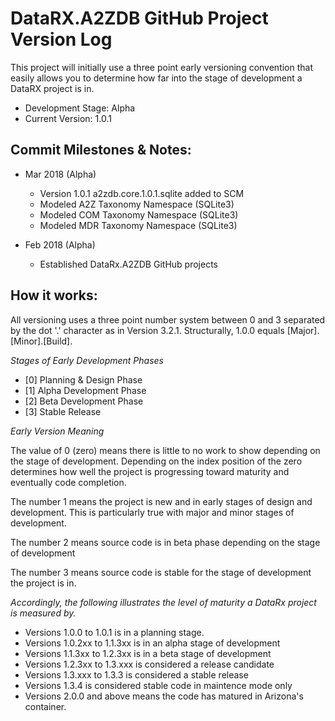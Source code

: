 # DataRX.A2ZDB GitHub Project Version Log
This project will initially use a three point early versioning convention that easily allows you to determine how far into the stage of development a DataRX project is in.

- Development Stage: Alpha
- Current Version: 1.0.1

## Commit Milestones & Notes:
- Mar 2018 (Alpha)
  - Version 1.0.1 a2zdb.core.1.0.1.sqlite added to SCM
  - Modeled A2Z Taxonomy Namespace (SQLite3)
  - Modeled COM Taxonomy Namespace (SQLite3)
  - Modeled MDR Taxonomy Namespace (SQLite3)

- Feb 2018 (Alpha)
  - Established DataRx.A2ZDB GitHub projects

## How it works:

All versioning uses a three point number system between 0 and 3 separated by the dot '.' character as in Version 3.2.1. Structurally, 1.0.0 equals [Major].[Minor].[Build].

*Stages of Early Development Phases*
- [0] Planning & Design Phase
- [1] Alpha Development Phase
- [2] Beta Development Phase
- [3] Stable Release

*Early Version Meaning*

The value of 0 (zero) means there is little to no work to show depending on the stage of development. Depending on the index position of the zero determines how well the project is progressing toward maturity and eventually code completion.

The number 1 means the project is new and in early stages of design and development. This is particularly true with major and minor stages of development.

The number 2 means source code is in beta phase depending on the stage of development

The number 3 means source code is stable for the stage of development the project is in.

*Accordingly, the following illustrates the level of maturity a DataRx project is measured by.*

- Versions 1.0.0 to 1.0.1 is in a planning stage.
- Versions 1.0.2xx to 1.1.3xx is in an alpha stage of development
- Versions 1.1.3xx to 1.2.3xx is in a beta stage of development
- Versions 1.2.3xx to 1.3.xxx is considered a release candidate
- Versions 1.3.xxx to 1.3.3 is considered a stable release
- Versions 1.3.4 is considered stable code in maintence mode only
- Versions 2.0.0 and above means the code has matured in Arizona's container.







